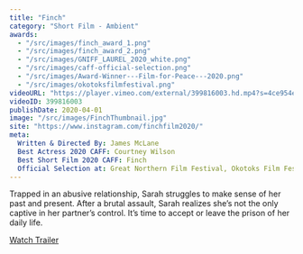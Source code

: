 ```yaml
---
title: "Finch"
category: "Short Film - Ambient"
awards:
  - "/src/images/finch_award_1.png"
  - "/src/images/finch_award_2.png"
  - "/src/images/GNIFF_LAUREL_2020_white.png"
  - "/src/images/caff-official-selection.png"
  - "/src/images/Award-Winner---Film-for-Peace---2020.png"
  - "/src/images/okotoksfilmfestival.png"
videoURL: "https://player.vimeo.com/external/399816003.hd.mp4?s=4ce954e0683daad7dc02835375570b51104ac617&profile_id=175"
videoID: 399816003
publishDate: 2020-04-01
image: "/src/images/FinchThumbnail.jpg"
site: "https://www.instagram.com/finchfilm2020/"
meta:
  Written & Directed By: James McLane
  Best Actress 2020 CAFF: Courtney Wilson
  Best Short Film 2020 CAFF: Finch
  Official Selection at: Great Northern Film Festival, Okotoks Film Festival, Film For Peace - Toronto
---
```


Trapped in an abusive relationship, Sarah struggles to make sense of her past and present. After a brutal assault, Sarah realizes she’s not the only captive in her partner’s control. It’s time to accept or leave the prison of her daily life.

[Watch Trailer](https://vimeo.com/399541496)
